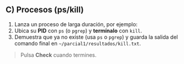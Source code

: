 ## C) Procesos (ps/kill)

1. Lanza un proceso de larga duración, por ejemplo:
2. Ubica su **PID** con `ps` (o `pgrep`) y **termínalo** con `kill`.
3. Demuestra que ya no existe (usa `ps` o `pgrep`) y guarda la salida del comando final en `~/parcial1/resultados/kill.txt`.

> Pulsa **Check** cuando termines.
